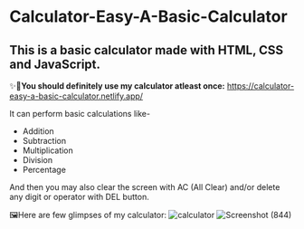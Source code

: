 # Calculator-Easy-A-Basic-Calculator
## This is a basic calculator made with HTML, CSS and JavaScript.

✨🧮**You should definitely use my calculator atleast once:** https://calculator-easy-a-basic-calculator.netlify.app/

It can perform basic calculations like-

 * Addition     
 * Subtraction
 * Multiplication
 * Division
 * Percentage

And then you may also clear the screen with AC (All Clear) and/or delete any digit or operator with DEL button. 

🖼Here are few glimpses of my calculator:
![calculator](https://user-images.githubusercontent.com/88196245/181911038-353f6faa-de8e-4d16-9e36-cedb3edd9ef3.png)
![Screenshot (844)](https://user-images.githubusercontent.com/88196245/181911058-37b05e6d-6c82-45b5-9df3-19a9edb2b4b4.png)
